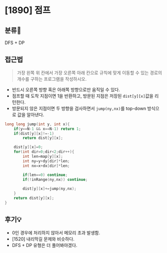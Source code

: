 # [1890] 점프

## 분류💁

DFS + DP

## 접근법

> 가장 왼쪽 위 칸에서 가장 오른쪽 아래 칸으로 규칙에 맞게 이동할 수 있는 경로의 개수를 구하는 프로그램을 작성하시오.
- 반드시 오른쪽 방향 혹은 아래쪽 방향으로만 움직일 수 있다.
- 점프할 때 도착 지점이면 1을 반환하고, 방문된 지점은 저장된 `dist[y][x]`값을 리턴한다.
- 방문되지 않은 지점이면 두 방향을 검사하면서 `jump(ny,nx)`를 top-down 방식으로 값을 알아낸다. 


```cpp 
long long jump(int y, int x){
    if(y==N-1 && x==N-1) return 1;
    if(dist[y][x]!=-1) 
        return dist[y][x];

    dist[y][x]=0;
    for(int dir=0;dir<2;dir++){
        int len=map[y][x];
        int ny=y+dy[dir]*len;
        int nx=x+dx[dir]*len;

        if(len==0) continue;
        if(!inRange(ny,nx)) continue;
        
        dist[y][x]+=jump(ny,nx);
    }
    return dist[y][x];
}
```
## 후기💡

- 0인 경우에 처리하지 않아서 메모리 초과 발생함.
- [1520] 내리막길 문제와 비슷하다.
- DFS + DP 유형은 더 풀어봐야겠다.